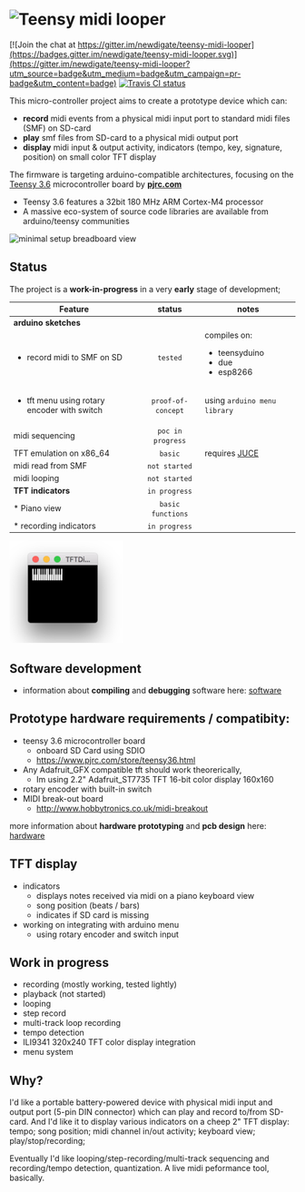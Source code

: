 # ![Teensy midi looper](https://raw.githubusercontent.com/newdigate/teensy-midi-looper/master/logo.svg?sanitize=true "Teensy midi looper")

[![Join the chat at https://gitter.im/newdigate/teensy-midi-looper](https://badges.gitter.im/newdigate/teensy-midi-looper.svg)](https://gitter.im/newdigate/teensy-midi-looper?utm_source=badge&utm_medium=badge&utm_campaign=pr-badge&utm_content=badge)
[![Travis CI status](https://travis-ci.org/newdigate/teensy-midi-looper.svg?branch=master)](https://travis-ci.org/newdigate/teensy-midi-looper)


This micro-controller project aims to create a prototype device which can:
* **record** midi events from a physical midi input port to standard midi files (SMF) on SD-card
* **play** smf files from SD-card to a physical midi output port
* **display** midi input & output activity, indicators (tempo, key, signature, position) on small color TFT display 


The firmware is targeting arduino-compatible architectures, focusing on the [Teensy 3.6](https://www.pjrc.com/store/teensy36.html "Teensy 3.6") microcontroller board by **[pjrc.com](https://www.pjrc.com "pjrc.com")**  
* Teensy 3.6 features a 32bit 180 MHz ARM Cortex-M4 processor
* A massive eco-system of source code libraries are available from arduino/teensy communities 

![minimal setup breadboard view](https://raw.githubusercontent.com/newdigate/teensy-midi-looper/master/Hardware/png/TeensyMidiLooper-Minimal.png "minimal setup breadbord")


## Status
The project is a **work-in-progress** in a very **early** stage of development; 

| Feature       | status | notes         |
| ------------- |:-------------:| -------------|
| **arduino sketches**| | |
| <ul><li>record midi to SMF on SD</li></ul> | ```tested``` | compiles on:<ul><li>teensyduino</li><li>due</li><li>esp8266</li></ul> |
| <ul><li>tft menu using rotary encoder with switch</li></ul>  | ```proof-of-concept``` | using ```arduino menu library``` |
| midi sequencing | ```poc in progress``` | |
| TFT emulation on x86_64 | ```basic``` | requires [JUCE](https://www.juce.com "JUCE libraries") |
| midi read from SMF  | ```not started``` | |
| midi looping | ```not started``` |  |
| **TFT indicators** | ```in progress``` |  |
|   * Piano view | ```basic functions``` | |
|   * recording indicators | ```in progress``` | |

<img src="Software/docs/images/tft_emulator.png" width="200px"/>

## Software development
 * information about **compiling** and **debugging** software here: [software](Software)

## Prototype hardware requirements / compatibity:
  * teensy 3.6 microcontroller board 
    * onboard SD Card using SDIO
    * https://www.pjrc.com/store/teensy36.html
  * Any Adafruit_GFX compatible tft should work theorerically,
    * Im using 2.2" Adafruit_ST7735 TFT 16-bit color display 160x160
  * rotary encoder with built-in switch
  * MIDI break-out board 
    * http://www.hobbytronics.co.uk/midi-breakout
    
more information about **hardware prototyping** and **pcb design** here: [hardware](Hardware)

## TFT display
  * indicators
    * displays notes received via midi on a piano keyboard view
    * song position (beats / bars)
    * indicates if SD card is missing
  * working on integrating with arduino menu
    * using rotary encoder and switch input

## Work in progress
  * recording (mostly working, tested lightly)
  * playback (not started)
  * looping
  * step record
  * multi-track loop recording
  * tempo detection
  * ILI9341 320x240 TFT color display integration
  * menu system
  
## Why?
I'd like a portable battery-powered device with physical midi input and output port (5-pin DIN connector) which can play and record to/from SD-card. And I'd like it to display various indicators on a cheep 2" TFT display: tempo; song position; midi channel in/out activity; keyboard view; play/stop/recording;

Eventually I'd like looping/step-recording/multi-track sequencing and recording/tempo detection, quantization. A live midi peformance tool, basically. 
